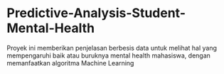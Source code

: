 # Predictive-Analysis-Student-Mental-Health
Proyek ini memberikan penjelasan berbesis data untuk melihat hal yang mempengaruhi baik atau buruknya mental health mahasiswa, dengan memanfaatkan algoritma Machine Learning
